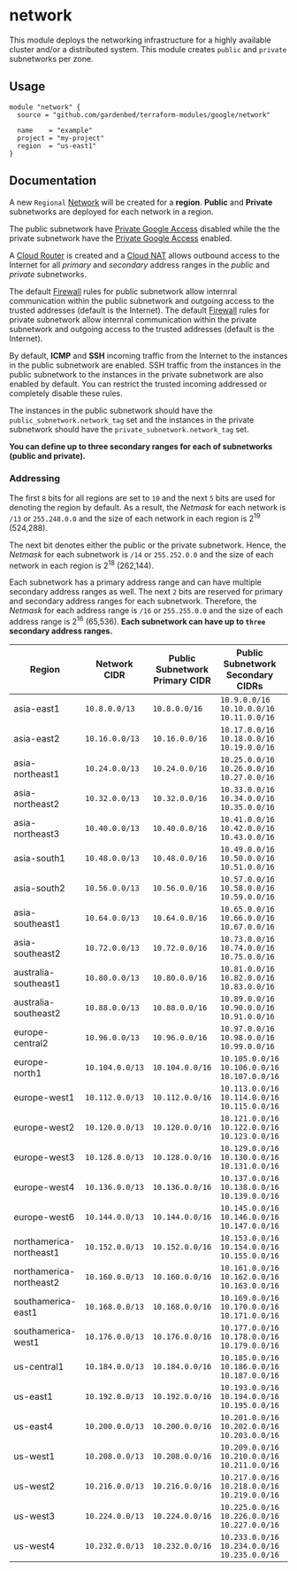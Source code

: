 # network

This module deploys the networking infrastructure for a highly available cluster and/or a distributed system.
This module creates `public` and `private` subnetworks per zone.

## Usage

```hcl
module "network" {
  source = "github.com/gardenbed/terraform-modules/google/network"

  name    = "example"
  project = "my-project"
  region  = "us-east1"
}
```

## Documentation

A new `Regional` [Network](https://cloud.google.com/vpc/docs/vpc) will be created for a **region**.
**Public** and **Private** subnetworks are deployed for each network in a region.

The public subnetwork have [Private Google Access](https://cloud.google.com/vpc/docs/private-google-access) disabled
while the the private subnetwork have the [Private Google Access](https://cloud.google.com/vpc/docs/private-google-access) enabled.

A [Cloud Router](https://cloud.google.com/network-connectivity/docs/router/concepts/overview) is created
and a [Cloud NAT](https://cloud.google.com/nat/docs/overview) allows outbound access to the Internet
for all *primary* and *secondary* address ranges in the *public* and *private* subnetworks.

The default [Firewall](https://cloud.google.com/vpc/docs/firewalls) rules for public subnetwork
allow internral communication within the public subnetwork and outgoing access to the trusted addresses (default is the Internet).
The default [Firewall](https://cloud.google.com/vpc/docs/firewalls) rules for private subnetwork
allow internral communication within the private subnetwork and outgoing access to the trusted addresses (default is the Internet).

By default, **ICMP** and **SSH** incoming traffic from the Internet to the instances in the public subnetwork are enabled.
SSH traffic from the instances in the public subnetwork to the instances in the private subnetwork are also enabled by default.
You can restrict the trusted incoming addressed or completely disable these rules.

The instances in the public subnetwork should have the `public_subnetwork.network_tag` set
and the instances in the private subnetwork should have the `private_subnetwork.network_tag` set.

**You can define up to three secondary ranges for each of subnetworks (public and private).**

### Addressing

The first `8` bits for all regions are set to `10`  and the next `5` bits are used for denoting the region by default.
As a result, the *Netmask* for each network is `/13` or `255.248.0.0` and the size of each network in each region is 2<sup>19</sup> (524,288).

The next bit denotes either the public or the private subnetwork.
Hence, the *Netmask* for each subnetwork is `/14` or `255.252.0.0` and the size of each network in each region is 2<sup>18</sup> (262,144).

Each subnetwork has a primary address range and can have multiple secondary address ranges as well.
The next `2` bits are reserved for primary and secondary address ranges for each subnetwork.
Therefore, the *Netmask* for each address range is `/16` or `255.255.0.0` and the size of each address range is 2<sup>16</sup> (65,536).
**Each subnetwork can have up to `three` secondary address ranges.**

| Region | Network CIDR | Public Subnetwork<br/>Primary CIDR | Public Subnetwork<br/>Secondary CIDRs | Private Subnetwork<br/>Primary CIDR | Private Subnetwork<br/>Secondary CIDRs |
|----|----|----|----|----|----|
| asia-east1              | `10.8.0.0/13`   | `10.8.0.0/16`   | `10.9.0.0/16`<br/>`10.10.0.0/16`<br/>`10.11.0.0/16`     | `10.12.0.0/16`  | `10.13.0.0/16`<br/>`10.14.0.0/16`<br/>`10.15.0.0/16`    |
| asia-east2              | `10.16.0.0/13`  | `10.16.0.0/16`  | `10.17.0.0/16`<br/>`10.18.0.0/16`<br/>`10.19.0.0/16`    | `10.20.0.0/16`  | `10.21.0.0/16`<br/>`10.22.0.0/16`<br/>`10.23.0.0/16`    |
| asia-northeast1         | `10.24.0.0/13`  | `10.24.0.0/16`  | `10.25.0.0/16`<br/>`10.26.0.0/16`<br/>`10.27.0.0/16`    | `10.28.0.0/16`  | `10.29.0.0/16`<br/>`10.30.0.0/16`<br/>`10.31.0.0/16`    |
| asia-northeast2         | `10.32.0.0/13`  | `10.32.0.0/16`  | `10.33.0.0/16`<br/>`10.34.0.0/16`<br/>`10.35.0.0/16`    | `10.36.0.0/16`  | `10.37.0.0/16`<br/>`10.38.0.0/16`<br/>`10.39.0.0/16`    |
| asia-northeast3         | `10.40.0.0/13`  | `10.40.0.0/16`  | `10.41.0.0/16`<br/>`10.42.0.0/16`<br/>`10.43.0.0/16`    | `10.44.0.0/16`  | `10.45.0.0/16`<br/>`10.46.0.0/16`<br/>`10.47.0.0/16`    |
| asia-south1             | `10.48.0.0/13`  | `10.48.0.0/16`  | `10.49.0.0/16`<br/>`10.50.0.0/16`<br/>`10.51.0.0/16`    | `10.52.0.0/16`  | `10.53.0.0/16`<br/>`10.54.0.0/16`<br/>`10.55.0.0/16`    |
| asia-south2             | `10.56.0.0/13`  | `10.56.0.0/16`  | `10.57.0.0/16`<br/>`10.58.0.0/16`<br/>`10.59.0.0/16`    | `10.60.0.0/16`  | `10.61.0.0/16`<br/>`10.62.0.0/16`<br/>`10.63.0.0/16`    |
| asia-southeast1         | `10.64.0.0/13`  | `10.64.0.0/16`  | `10.65.0.0/16`<br/>`10.66.0.0/16`<br/>`10.67.0.0/16`    | `10.68.0.0/16`  | `10.69.0.0/16`<br/>`10.70.0.0/16`<br/>`10.71.0.0/16`    |
| asia-southeast2         | `10.72.0.0/13`  | `10.72.0.0/16`  | `10.73.0.0/16`<br/>`10.74.0.0/16`<br/>`10.75.0.0/16`    | `10.76.0.0/16`  | `10.77.0.0/16`<br/>`10.78.0.0/16`<br/>`10.79.0.0/16`    |
| australia-southeast1    | `10.80.0.0/13`  | `10.80.0.0/16`  | `10.81.0.0/16`<br/>`10.82.0.0/16`<br/>`10.83.0.0/16`    | `10.84.0.0/16`  | `10.85.0.0/16`<br/>`10.86.0.0/16`<br/>`10.87.0.0/16`    |
| australia-southeast2    | `10.88.0.0/13`  | `10.88.0.0/16`  | `10.89.0.0/16`<br/>`10.90.0.0/16`<br/>`10.91.0.0/16`    | `10.92.0.0/16`  | `10.93.0.0/16`<br/>`10.94.0.0/16`<br/>`10.95.0.0/16`    |
| europe-central2         | `10.96.0.0/13`  | `10.96.0.0/16`  | `10.97.0.0/16`<br/>`10.98.0.0/16`<br/>`10.99.0.0/16`    | `10.100.0.0/16` | `10.101.0.0/16`<br/>`10.102.0.0/16`<br/>`10.103.0.0/16` |
| europe-north1           | `10.104.0.0/13` | `10.104.0.0/16` | `10.105.0.0/16`<br/>`10.106.0.0/16`<br/>`10.107.0.0/16` | `10.108.0.0/16` | `10.109.0.0/16`<br/>`10.110.0.0/16`<br/>`10.111.0.0/16` |
| europe-west1            | `10.112.0.0/13` | `10.112.0.0/16` | `10.113.0.0/16`<br/>`10.114.0.0/16`<br/>`10.115.0.0/16` | `10.116.0.0/16` | `10.117.0.0/16`<br/>`10.118.0.0/16`<br/>`10.119.0.0/16` |
| europe-west2            | `10.120.0.0/13` | `10.120.0.0/16` | `10.121.0.0/16`<br/>`10.122.0.0/16`<br/>`10.123.0.0/16` | `10.124.0.0/16` | `10.125.0.0/16`<br/>`10.126.0.0/16`<br/>`10.127.0.0/16` |
| europe-west3            | `10.128.0.0/13` | `10.128.0.0/16` | `10.129.0.0/16`<br/>`10.130.0.0/16`<br/>`10.131.0.0/16` | `10.132.0.0/16` | `10.133.0.0/16`<br/>`10.134.0.0/16`<br/>`10.135.0.0/16` |
| europe-west4            | `10.136.0.0/13` | `10.136.0.0/16` | `10.137.0.0/16`<br/>`10.138.0.0/16`<br/>`10.139.0.0/16` | `10.140.0.0/16` | `10.141.0.0/16`<br/>`10.142.0.0/16`<br/>`10.143.0.0/16` |
| europe-west6            | `10.144.0.0/13` | `10.144.0.0/16` | `10.145.0.0/16`<br/>`10.146.0.0/16`<br/>`10.147.0.0/16` | `10.148.0.0/16` | `10.149.0.0/16`<br/>`10.146.0.0/16`<br/>`10.151.0.0/16` |
| northamerica-northeast1 | `10.152.0.0/13` | `10.152.0.0/16` | `10.153.0.0/16`<br/>`10.154.0.0/16`<br/>`10.155.0.0/16` | `10.156.0.0/16` | `10.157.0.0/16`<br/>`10.158.0.0/16`<br/>`10.159.0.0/16` |
| northamerica-northeast2 | `10.160.0.0/13` | `10.160.0.0/16` | `10.161.0.0/16`<br/>`10.162.0.0/16`<br/>`10.163.0.0/16` | `10.164.0.0/16` | `10.165.0.0/16`<br/>`10.166.0.0/16`<br/>`10.167.0.0/16` |
| southamerica-east1      | `10.168.0.0/13` | `10.168.0.0/16` | `10.169.0.0/16`<br/>`10.170.0.0/16`<br/>`10.171.0.0/16` | `10.172.0.0/16` | `10.173.0.0/16`<br/>`10.174.0.0/16`<br/>`10.175.0.0/16` |
| southamerica-west1      | `10.176.0.0/13` | `10.176.0.0/16` | `10.177.0.0/16`<br/>`10.178.0.0/16`<br/>`10.179.0.0/16` | `10.180.0.0/16` | `10.181.0.0/16`<br/>`10.182.0.0/16`<br/>`10.183.0.0/16` |
| us-central1             | `10.184.0.0/13` | `10.184.0.0/16` | `10.185.0.0/16`<br/>`10.186.0.0/16`<br/>`10.187.0.0/16` | `10.188.0.0/16` | `10.189.0.0/16`<br/>`10.190.0.0/16`<br/>`10.191.0.0/16` |
| us-east1                | `10.192.0.0/13` | `10.192.0.0/16` | `10.193.0.0/16`<br/>`10.194.0.0/16`<br/>`10.195.0.0/16` | `10.196.0.0/16` | `10.197.0.0/16`<br/>`10.198.0.0/16`<br/>`10.199.0.0/16` |
| us-east4                | `10.200.0.0/13` | `10.200.0.0/16` | `10.201.0.0/16`<br/>`10.202.0.0/16`<br/>`10.203.0.0/16` | `10.204.0.0/16` | `10.205.0.0/16`<br/>`10.206.0.0/16`<br/>`10.207.0.0/16` |
| us-west1                | `10.208.0.0/13` | `10.208.0.0/16` | `10.209.0.0/16`<br/>`10.210.0.0/16`<br/>`10.211.0.0/16` | `10.212.0.0/16` | `10.213.0.0/16`<br/>`10.214.0.0/16`<br/>`10.215.0.0/16` |
| us-west2                | `10.216.0.0/13` | `10.216.0.0/16` | `10.217.0.0/16`<br/>`10.218.0.0/16`<br/>`10.219.0.0/16` | `10.220.0.0/16` | `10.221.0.0/16`<br/>`10.222.0.0/16`<br/>`10.223.0.0/16` |
| us-west3                | `10.224.0.0/13` | `10.224.0.0/16` | `10.225.0.0/16`<br/>`10.226.0.0/16`<br/>`10.227.0.0/16` | `10.228.0.0/16` | `10.229.0.0/16`<br/>`10.230.0.0/16`<br/>`10.231.0.0/16` |
| us-west4                | `10.232.0.0/13` | `10.232.0.0/16` | `10.233.0.0/16`<br/>`10.234.0.0/16`<br/>`10.235.0.0/16` | `10.236.0.0/16` | `10.237.0.0/16`<br/>`10.238.0.0/16`<br/>`10.239.0.0/16` |
